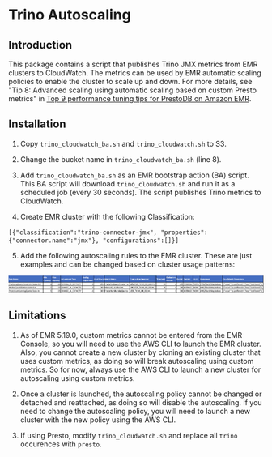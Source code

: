 # Trino Autoscaling

## Introduction

This package contains a script that publishes Trino JMX metrics from EMR clusters to CloudWatch. The metrics can be used by EMR automatic scaling policies to enable the cluster to scale up and down. For more details, see "Tip 8: Advanced scaling using automatic scaling based on custom Presto metrics" in [Top 9 performance tuning tips for PrestoDB on Amazon EMR](https://aws.amazon.com/blogs/big-data/top-9-performance-tuning-tips-for-prestodb-on-amazon-emr/).

## Installation

1. Copy `trino_cloudwatch_ba.sh` and `trino_cloudwatch.sh` to S3.

2. Change the bucket name in `trino_cloudwatch_ba.sh` (line 8).

3. Add `trino_cloudwatch_ba.sh` as an EMR bootstrap action (BA) script. This BA script will download `trino_cloudwatch.sh` and run it as a scheduled job (every 30 seconds). The script publishes Trino metrics to CloudWatch.

4. Create EMR cluster with the following Classification: 
```
[{"classification":"trino-connector-jmx", "properties":{"connector.name":"jmx"}, "configurations":[]}]
```

5. Add the following autoscaling rules to the EMR cluster. These are just examples and can be changed based on cluster usage patterns:

![image](autoscaling_rules.png)

## Limitations

1. As of EMR 5.19.0, custom metrics cannot be entered from the EMR Console, so you will need to use the AWS CLI to launch the EMR cluster. Also, you cannot create a new cluster by cloning an existing cluster that uses custom metrics, as doing so will break autoscaling using custom metrics. So for now, always use the AWS CLI to launch a new cluster for autoscaling using custom metrics.

2. Once a cluster is launched, the autoscaling policy cannot be changed or detached and reattached, as doing so will disable the autoscaling. If you need to change the autoscaling policy, you will need to launch a new cluster with the new policy using the AWS CLI.

3. If using Presto, modify `trino_cloudwatch.sh` and replace all `trino` occurences with `presto`.
